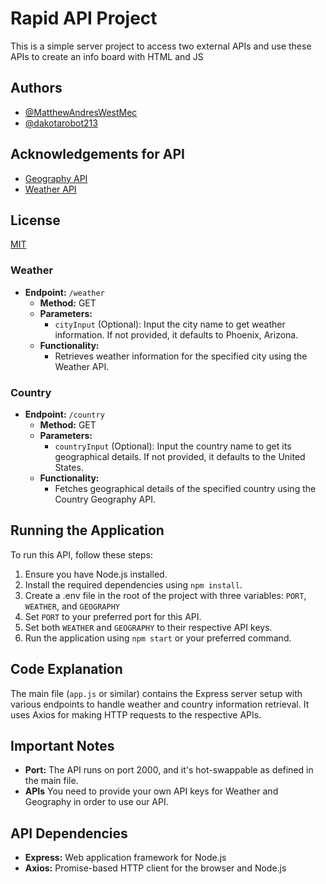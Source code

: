 # Rapid API Project

This is a simple server project to access two external APIs and use these APIs to create an info board with HTML and JS

## Authors

- [@MatthewAndresWestMec](https://github.com/MatthewAndresWestMec)
- [@dakotarobot213](https://github.com/dakotarobot213)

## Acknowledgements for API

- [Geography API](https://rapidapi.com/mmplabsadm/api/geography4/)
- [Weather API](https://www.weatherapi.com/)

## License

[MIT](https://choosealicense.com/licenses/mit/)

### Weather

- **Endpoint:** `/weather`
  - **Method:** GET
  - **Parameters:**
    - `cityInput` (Optional): Input the city name to get weather information. If not provided, it defaults to Phoenix, Arizona.
  - **Functionality:**
    - Retrieves weather information for the specified city using the Weather API.

### Country

- **Endpoint:** `/country`
  - **Method:** GET
  - **Parameters:**
    - `countryInput` (Optional): Input the country name to get its geographical details. If not provided, it defaults to the United States.
  - **Functionality:**
    - Fetches geographical details of the specified country using the Country Geography API.

## Running the Application

To run this API, follow these steps:

1. Ensure you have Node.js installed.
2. Install the required dependencies using `npm install`.
3. Create a .env file in the root of the project with three variables: `PORT`, `WEATHER`, and `GEOGRAPHY`
4. Set `PORT` to your preferred port for this API.
5. Set both `WEATHER` and `GEOGRAPHY` to their respective API keys.
6. Run the application using `npm start` or your preferred command.

## Code Explanation

The main file (`app.js` or similar) contains the Express server setup with various endpoints to handle weather and country information retrieval. It uses Axios for making HTTP requests to the respective APIs.

## Important Notes

- **Port:** The API runs on port 2000, and it's hot-swappable as defined in the main file.
- **APIs** You need to provide your own API keys for Weather and Geography in order to use our API.

## API Dependencies

- **Express:** Web application framework for Node.js
- **Axios:** Promise-based HTTP client for the browser and Node.js
